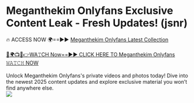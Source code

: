 # Meganthekim Onlyfans Exclusive Content Leak - Fresh Updates! (jsnr)

🔥 ACCESS NOW 🌍==►► <a href="https://tinyurl.com/kvy9nzfs" rel="nofollow">Meganthekim Onlyfans Latest Collection</a>
<br><br>
[🔴🌍📺📱👉WA𝚃CH Now==►► CLICK HERE TO Meganthekim Onlyfans 𝚆𝙰𝚃𝙲𝙷 NOW](https://tinyurl.com/kvy9nzfs)
<br><br>
Unlock Meganthekim Onlyfans's private videos and photos today! Dive into the newest 2025 content updates and explore exclusive material you won’t find anywhere else.
<br>
<a href="https://tinyurl.com/kvy9nzfs" rel="nofollow" data-target="animated-image.originalLink"><img src="https://camo.githubusercontent.com/8a4f000d20f83aca3bf7ec5f350d767afa0574a8a352519fd8cfa583a6f93a33/68747470733a2f2f692e696d6775722e636f6d2f644a486b345a712e676966" data-canonical-src="https://i.imgur.com/dJHk4Zq.gif" style="max-width: 100%; display: inline-block;" data-target="animated-image.originalImage"></a>
<br>
